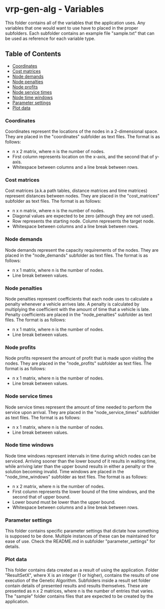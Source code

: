 # vrp-gen-alg - Variables

This folder contains all of the variables that the application uses. Any variables that one would want to use have to placed in the proper subfolders. Each subfolder contains an example file "sample.txt" that can be used as reference for each variable type.

## Table of Contents

- [Coordinates](#coordinates)
- [Cost matrices](#cost-matrices)
- [Node demands](#node-demands)
- [Node penalties](#node-penalties)
- [Node profits](#node-profits)
- [Node service times](#node-service-times)
- [Node time windows](#node-time-windows)
- [Parameter settings](#parameter-settings)
- [Plot data](#plot-data)

### Coordinates

Coordinates represent the locations of the nodes in a 2-dimensional space. They are placed in the "coordinates" subfolder as text files. The format is as follows:
- n x 2 matrix, where n is the number of nodes.
- First column represents location on the x-axis, and the second that of y-axis.
- Whitespace between columns and a line break between rows.

### Cost matrices

Cost matrices (a.k.a path tables, distance matrices and time matrices) represent distances between nodes. They are placed in the "cost_matrices" subfolder as text files. The format is as follows:
- n x n matrix, where n is the number of nodes.
- Diagonal values are expected to be zero (although they are not used).
- Row represents the starting node. Column represents the target node.
- Whitespace between columns and a line break between rows.

### Node demands

Node demands represent the capacity requirements of the nodes. They are placed in the "node_demands" subfolder as text files. The format is as follows:
- n x 1 matrix, where n is the number of nodes.
- Line break between values.

### Node penalties

Node penalties represent coefficients that each node uses to calculate a penalty whenever a vehicle arrives late. A penalty is calculated by multiplying the coefficient with the amount of time that a vehicle is late. Penalty coefficients are placed in the "node_penalties" subfolder as text files. The format is as follows:
- n x 1 matrix, where n is the number of nodes.
- Line break between values.

### Node profits

Node profits represent the amount of profit that is made upon visiting the nodes. They are placed in the "node_profits" subfolder as text files. The format is as follows:
- n x 1 matrix, where n is the number of nodes.
- Line break between values.

### Node service times

Node service times represent the amount of time needed to perform the service upon arrival. They are placed in the "node_service_times" subfolder as text files. The format is as follows:
- n x 1 matrix, where n is the number of nodes.
- Line break between values.

### Node time windows

Node time windows represent intervals in time during which nodes can be serviced. Arriving sooner than the lower bound of it results in waiting time, while arriving later than the upper bound results in either a penalty or the solution becoming invalid. Time windows are placed in the "node_time_windows" subfolder as text files. The format is as follows:
- n x 2 matrix, where n is the number of nodes.
- First column represents the lower bound of the time windows, and the second that of upper bound.
- Lower bound must be lower than the upper bound.
- Whitespace between columns and a line break between rows.

### Parameter settings

This folder contains specific parameter settings that dictate how something is supposed to be done. Multiple instances of these can be maintained for ease of use. Check the README.md in subfolder "parameter_settings" for details.

### Plot data

This folder contains data created as a result of using the application. Folder "ResultSetX", where X is an integer (1 or higher), contains the results of one execution of the Genetic Algorithm. Subfolders inside a result set folder contain details of presented results and results themselves. These are presented as n x 2 matrices, where n is the number of entries that varies. The "sample" folder contains files that are expected to be created by the application.
